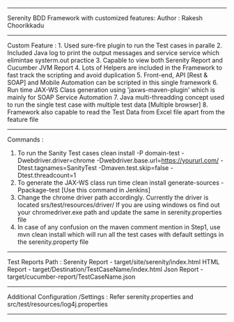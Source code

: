 *********************************************************************************************************************************************************************************************************************************************
Serenity BDD Framework with customized features:
Author : Rakesh Choorikkadu
**********************************************************************************************************************************************************************************************************************************************

Custom Feature : 
	1. Used sure-fire plugin to run the Test cases in paralle
	2. Included Java log to print the output messages and service service which elimintae systerm.out practice
	3. Capable to view both Serenity Report and Cucumber JVM Report
	4. Lots of Helpers are included in the Framework to fast track the scripting and avoid duplication
	5. Front-end, API [Rest & SOAP] and Mobile Automation can be scripted in this single framework
	6. Run time JAX-WS Class generation using 'jaxws-maven-plugin' which is mainly for SOAP Service Automation
	7. Java multi-threadding concept used to run the single test case with multiple test data [Multiple browser]
	8. Framework also capable to read the Test Data from Excel file apart from the feature file
*********************************************************************************************************************************************************************************************************************************************
Commands :

1. To run the Sanity Test cases
	clean install -P domain-test -Dwebdriver.driver=chrome -Dwebdriver.base.url=https://yoururl.com/ -Dtest.tagnames=SanityTest -Dmaven.test.skip=false -Dtest.threadcount=1
2. To generate the JAX-WS class run time
	clean install generate-sources -Ppackage-test [Use this command in Jenkins]
3. Change the chrome driver path accordingly. Currently the driver is located 	srs/test/resources/driver/
   If you are using windows os find out your chromedriver.exe path and update the same in serenity.properties file
4. In case of any confusion on the maven comment mention in Step1, use mvn clean install which will run all the test cases with default settings in the serenity.property file
	
**********************************************************************************************************************************************************************************************************************************************
Test Reports Path :
	Serenity Report - target/site/serenity/index.html
	HTML Report     - target/Destination/TestCaseName/index.html
    Json Report     - target/cucumber-report/TestCaseName.json	
	
**********************************************************************************************************************************************************************************************************************************************
Additional Configuration /Settings :
	Refer serenity.properties and src/test/resources/log4j.properties
	
**********************************************************************************************************************************************************************************************************************************************
